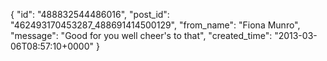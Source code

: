  {
   "id": "488832544486016",
   "post_id": "462493170453287_488691414500129",
   "from_name": "Fiona Munro",
   "message": "Good for you well cheer's to that",
   "created_time": "2013-03-06T08:57:10+0000"
 }
